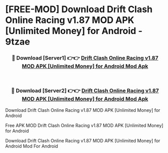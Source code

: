 # [FREE-MOD] Download Drift Clash Online Racing v1.87 MOD APK [Unlimited Money] for Android - 9tzae


<div align="center">
<h3>🔴 Download [Server1] 👉👉 <a href="https://apk-comot.site?title=Drift_Clash_Online_Racing_v1.87_MOD_APK_[Unlimited_Money]_for_Android">Drift Clash Online Racing v1.87 MOD APK [Unlimited Money] for Android Mod Apk</a></h3><br>

<h3>🔴 Download [Server2] 👉👉 <a href="https://apk-comot.site?title=Drift_Clash_Online_Racing_v1.87_MOD_APK_[Unlimited_Money]_for_Android">Drift Clash Online Racing v1.87 MOD APK [Unlimited Money] for Android Mod Apk</a></h3>
</div>



Download Drift Clash Online Racing v1.87 MOD APK [Unlimited Money] for Android 

Free APK MOD Drift Clash Online Racing v1.87 MOD APK [Unlimited Money] for Android 

Download Drift Clash Online Racing v1.87 MOD APK [Unlimited Money] for Android Mod For Android
